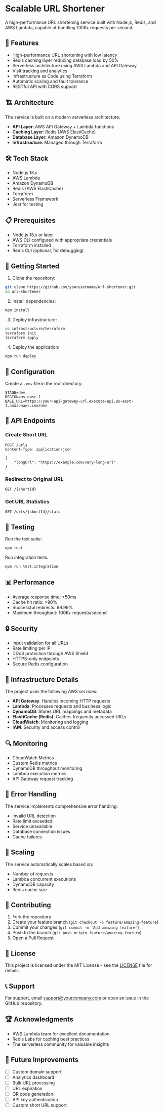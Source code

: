 # Scalable URL Shortener

A high-performance URL shortening service built with Node.js, Redis, and AWS Lambda, capable of handling 100K+ requests per second.

## 🚀 Features

- High-performance URL shortening with low latency
- Redis caching layer reducing database load by 50%
- Serverless architecture using AWS Lambda and API Gateway
- Visit tracking and analytics
- Infrastructure as Code using Terraform
- Automatic scaling and fault tolerance
- RESTful API with CORS support

## 🏗 Architecture

The service is built on a modern serverless architecture:

- **API Layer**: AWS API Gateway + Lambda functions
- **Caching Layer**: Redis (AWS ElastiCache)
- **Database Layer**: Amazon DynamoDB
- **Infrastructure**: Managed through Terraform

## 🛠 Tech Stack

- Node.js 18.x
- AWS Lambda
- Amazon DynamoDB
- Redis (AWS ElastiCache)
- Terraform
- Serverless Framework
- Jest for testing

## 📋 Prerequisites

- Node.js 18.x or later
- AWS CLI configured with appropriate credentials
- Terraform installed
- Redis CLI (optional, for debugging)

## 🚀 Getting Started

1. Clone the repository:
```bash
git clone https://github.com/yourusername/url-shortener.git
cd url-shortener
```

2. Install dependencies:
```bash
npm install
```

3. Deploy infrastructure:
```bash
cd infrastructure/terraform
terraform init
terraform apply
```

4. Deploy the application:
```bash
npm run deploy
```

## 🔧 Configuration

Create a `.env` file in the root directory:

```env
STAGE=dev
REGION=us-east-1
BASE_URL=https://your-api-gateway-url.execute-api.us-east-1.amazonaws.com/dev
```

## 📡 API Endpoints

### Create Short URL
```http
POST /urls
Content-Type: application/json

{
    "longUrl": "https://example.com/very-long-url"
}
```

### Redirect to Original URL
```http
GET /{shortId}
```

### Get URL Statistics
```http
GET /urls/{shortId}/stats
```

## 🧪 Testing

Run the test suite:
```bash
npm test
```

Run integration tests:
```bash
npm run test:integration
```

## 📊 Performance

- Average response time: <50ms
- Cache hit ratio: >90%
- Successful redirects: 99.99%
- Maximum throughput: 100K+ requests/second

## 🔒 Security

- Input validation for all URLs
- Rate limiting per IP
- DDoS protection through AWS Shield
- HTTPS-only endpoints
- Secure Redis configuration

## 📝 Infrastructure Details

The project uses the following AWS services:

- **API Gateway**: Handles incoming HTTP requests
- **Lambda**: Processes requests and business logic
- **DynamoDB**: Stores URL mappings and metadata
- **ElastiCache (Redis)**: Caches frequently accessed URLs
- **CloudWatch**: Monitoring and logging
- **IAM**: Security and access control

## 🔍 Monitoring

- CloudWatch Metrics
- Custom Redis metrics
- DynamoDB throughput monitoring
- Lambda execution metrics
- API Gateway request tracking

## 🚨 Error Handling

The service implements comprehensive error handling:

- Invalid URL detection
- Rate limit exceeded
- Service unavailable
- Database connection issues
- Cache failures

## 🔄 Scaling

The service automatically scales based on:

- Number of requests
- Lambda concurrent executions
- DynamoDB capacity
- Redis cache size

## 🤝 Contributing

1. Fork the repository
2. Create your feature branch (`git checkout -b feature/amazing-feature`)
3. Commit your changes (`git commit -m 'Add amazing feature'`)
4. Push to the branch (`git push origin feature/amazing-feature`)
5. Open a Pull Request

## 📜 License

This project is licensed under the MIT License - see the [LICENSE](LICENSE) file for details.

## 📞 Support

For support, email support@yourcompany.com or open an issue in the GitHub repository.

## 🏆 Acknowledgments

- AWS Lambda team for excellent documentation
- Redis Labs for caching best practices
- The serverless community for valuable insights

## 🔮 Future Improvements

- [ ] Custom domain support
- [ ] Analytics dashboard
- [ ] Bulk URL processing
- [ ] URL expiration
- [ ] QR code generation
- [ ] API key authentication
- [ ] Custom short URL support
